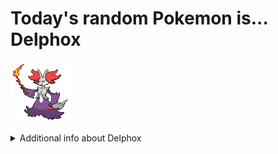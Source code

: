 # Today's random Pokemon is... Delphox

![Delphox shiny sprite](https://raw.githubusercontent.com/PokeAPI/sprites/master/sprites/pokemon/shiny/655.png)

<details>
<summary>Additional info about Delphox</summary>

| srpite type | image |
|------|------|
| front_default | ![Delphox front_default sprite](https://raw.githubusercontent.com/PokeAPI/sprites/master/sprites/pokemon/655.png) | </details>